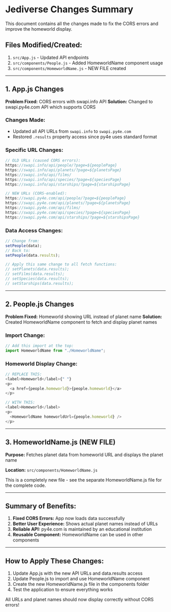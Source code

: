 # Jediverse Changes Summary

This document contains all the changes made to fix the CORS errors and improve the homeworld display.

## Files Modified/Created:

1. `src/App.js` - Updated API endpoints
2. `src/components/People.js` - Added HomeworldName component usage
3. `src/components/HomeworldName.js` - NEW FILE created

---

## 1. App.js Changes

**Problem Fixed:** CORS errors with swapi.info API
**Solution:** Changed to swapi.py4e.com API which supports CORS

### Changes Made:
- Updated all API URLs from `swapi.info` to `swapi.py4e.com`
- Restored `.results` property access since py4e uses standard format

### Specific URL Changes:
```javascript
// OLD URLs (caused CORS errors):
https://swapi.info/api/people/?page=${peoplePage}
https://swapi.info/api/planets/?page=${planetsPage}
https://swapi.info/api/films/
https://swapi.info/api/species/?page=${speciesPage}
https://swapi.info/api/starships/?page=${starshipsPage}

// NEW URLs (CORS-enabled):
https://swapi.py4e.com/api/people/?page=${peoplePage}
https://swapi.py4e.com/api/planets/?page=${planetsPage}
https://swapi.py4e.com/api/films/
https://swapi.py4e.com/api/species/?page=${speciesPage}
https://swapi.py4e.com/api/starships/?page=${starshipsPage}
```

### Data Access Changes:
```javascript
// Change from:
setPeople(data);
// Back to:
setPeople(data.results);

// Apply this same change to all fetch functions:
// setPlanets(data.results);
// setFilms(data.results);
// setSpecies(data.results);
// setStarships(data.results);
```

---

## 2. People.js Changes

**Problem Fixed:** Homeworld showing URL instead of planet name
**Solution:** Created HomeworldName component to fetch and display planet names

### Import Change:
```javascript
// Add this import at the top:
import HomeworldName from "./HomeworldName";
```

### Homeworld Display Change:
```javascript
// REPLACE THIS:
<label>Homeworld</label>{" "}
<p>
  <a href={people.homeworld}>{people.homeworld}</a>
</p>

// WITH THIS:
<label>Homeworld</label>
<p>
  <HomeworldName homeworldUrl={people.homeworld} />
</p>
```

---

## 3. HomeworldName.js (NEW FILE)

**Purpose:** Fetches planet data from homeworld URL and displays the planet name

**Location:** `src/components/HomeworldName.js`

This is a completely new file - see the separate HomeworldName.js file for the complete code.

---

## Summary of Benefits:

1. **Fixed CORS Errors:** App now loads data successfully
2. **Better User Experience:** Shows actual planet names instead of URLs
3. **Reliable API:** py4e.com is maintained by an educational institution
4. **Reusable Component:** HomeworldName can be used in other components

---

## How to Apply These Changes:

1. Update App.js with the new API URLs and data.results access
2. Update People.js to import and use HomeworldName component
3. Create the new HomeworldName.js file in the components folder
4. Test the application to ensure everything works

All URLs and planet names should now display correctly without CORS errors!

